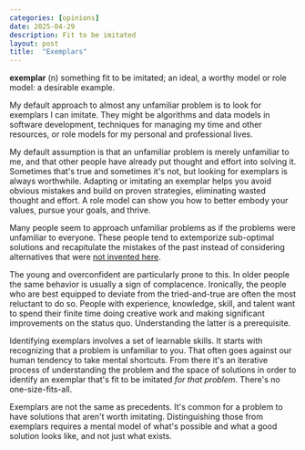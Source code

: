 ```yaml
---
categories: [opinions]
date: 2025-04-29
description: Fit to be imitated
layout: post
title:  "Exemplars"
---
```


**exemplar** (n) something fit to be imitated; an ideal, a worthy model or role model: a desirable example. 

My default approach to almost any unfamiliar problem is to look for exemplars I can imitate. They might be algorithms and data models in software development, techniques for managing my time and other resources, or role models for my personal and professional lives.

My default assumption is that an unfamiliar problem is merely unfamiliar to me, and that other people have already put thought and effort into solving it. Sometimes that's true and sometimes it's not, but looking for exemplars is always worthwhile. Adapting or imitating an exemplar helps you avoid obvious mistakes and build on proven strategies, eliminating wasted thought and effort. A role model can show you how to better embody your values, pursue your goals, and thrive.

Many people seem to approach unfamiliar problems as if the problems were unfamiliar to everyone. These people tend to extemporize sub-optimal solutions and recapitulate the mistakes of the past instead of considering alternatives that were [not invented here](https://en.wikipedia.org/wiki/Not_invented_here).

The young and overconfident are particularly prone to this. In older people the same behavior is usually a sign of complacence. Ironically, the people who are best equipped to deviate from the tried-and-true are often the most reluctant to do so. People with experience, knowledge, skill, and talent want to spend their finite time doing creative work and making significant improvements on the status quo. Understanding the latter is a prerequisite.

Identifying exemplars involves a set of learnable skills. It starts with recognizing that a problem is unfamiliar to you. That often goes against our human tendency to take mental shortcuts. From there it's an iterative process of understanding the problem and the space of solutions in order to identify an exemplar that's fit to be imitated *for that problem*. There's no one-size-fits-all. 

Exemplars are not the same as precedents. It's common for a problem to have solutions that aren't worth imitating. Distinguishing those from exemplars requires a mental model of what's possible and what a good solution looks like, and not just what exists.
